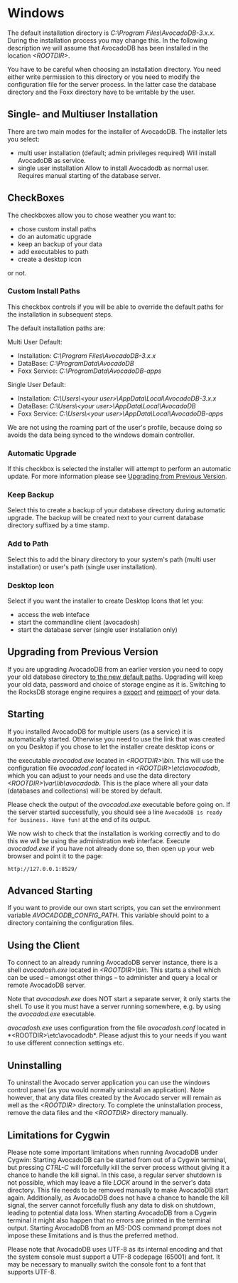 Windows
=======

The default installation directory is *C:\Program Files\AvocadoDB-3.x.x*. During the
installation process you may change this. In the following description we will assume
that AvocadoDB has been installed in the location *&lt;ROOTDIR&gt;*.

You have to be careful when choosing an installation directory. You need either
write permission to this directory or you need to modify the configuration file
for the server process. In the latter case the database directory and the Foxx
directory have to be writable by the user.

## Single- and Multiuser Installation
There are two main modes for the installer of AvocadoDB.
The installer lets you select:

- multi user installation (default; admin privileges required)
  Will install AvocadoDB as service.
- single user installation
  Allow to install Avocadodb as normal user.
  Requires manual starting of the database server.

## CheckBoxes
The checkboxes allow you to chose weather you want to:

- chose custom install paths
- do an automatic upgrade
- keep an backup of your data
- add executables to path
- create a desktop icon

or not.


### Custom Install Paths

This checkbox controls if you will be able to override
the default paths for the installation in subsequent steps.

The default installation paths are:

Multi User Default:
- Installation: *C:\Program Files\AvocadoDB-3.x.x*
- DataBase:     *C:\ProgramData\AvocadoDB*
- Foxx Service: *C:\ProgramData\AvocadoDB-apps*

Single User Default:
- Installation: *C:\Users\\\<your user\>\AppData\Local\AvocadoDB-3.x.x*
- DataBase:     *C:\Users\\\<your user\>\AppData\Local\AvocadoDB*
- Foxx Service: *C:\Users\\\<your user\>\AppData\Local\AvocadoDB-apps*

We are not using the roaming part of the user's profile, because doing so
avoids the data being synced to the windows domain controller.

### Automatic Upgrade
If this checkbox is selected the installer will attempt to perform an automatic
update. For more information please see
[Upgrading from Previous Version](#upgrading-from-previous-version).

### Keep Backup
Select this to create a backup of your database directory during automatic upgrade.
The backup will be created next to your current database directory suffixed by
a time stamp.

### Add to Path
Select this to add the binary directory to your system's path (multi user
installation) or user's path (single user installation).

### Desktop Icon
Select if you want the installer to create Desktop Icons that let you:

- access the web inteface
- start the commandline client (avocadosh)
- start the database server (single user installation only)

## Upgrading from Previous Version
If you are upgrading AvocadoDB from an earlier version you need to copy your old
database directory [to the new default paths](#custom-install-paths). Upgrading
will keep your old data, password and choice of storage engine as it is.
Switching to the RocksDB storage engine requires a
[export](../../Administration/Avocadoexport.md) and
[reimport](../../Administration/Avocadoimp.md) of your data.

Starting
--------

If you installed AvocadoDB for multiple users (as a service) it is automatically
started. Otherwise you need to use the link that was created on you Desktop if
you chose to let the installer create desktop icons or

the executable *avocadod.exe* located in
*&lt;ROOTDIR&gt;\bin*. This will use the configuration file *avocadod.conf*
located in *&lt;ROOTDIR&gt;\etc\avocadodb*, which you can adjust to your needs
and use the data directory *&lt;ROOTDIR&gt;\var\lib\avocadodb*. This is the place
where all your data (databases and collections) will be stored by default.

Please check the output of the *avocadod.exe* executable before going on. If the
server started successfully, you should see a line `AvocadoDB is ready for
business. Have fun!` at the end of its output.

We now wish to check that the installation is working correctly and to do this
we will be using the administration web interface. Execute *avocadod.exe* if you
have not already done so, then open up your web browser and point it to the
page: 

    http://127.0.0.1:8529/

Advanced Starting
-----------------

If you want to provide our own start scripts, you can set the environment
variable *AVOCADODB_CONFIG_PATH*. This variable should point to a directory
containing the configuration files.

Using the Client
----------------

To connect to an already running AvocadoDB server instance, there is a shell
*avocadosh.exe* located in *&lt;ROOTDIR&gt;\bin*. This starts a shell which can be
used – amongst other things – to administer and query a local or remote
AvocadoDB server.

Note that *avocadosh.exe* does NOT start a separate server, it only starts the
shell.  To use it you must have a server running somewhere, e.g. by using
the *avocadod.exe* executable.

*avocadosh.exe* uses configuration from the file *avocadosh.conf* located in
*&lt;ROOTDIR&gt;\etc\avocadodb\*. Please adjust this to your needs if you want to
use different connection settings etc.

Uninstalling
------------

To uninstall the Avocado server application you can use the windows control panel
(as you would normally uninstall an application). Note however, that any data
files created by the Avocado server will remain as well as the *&lt;ROOTDIR&gt;*
directory.  To complete the uninstallation process, remove the data files and
the *&lt;ROOTDIR&gt;* directory manually.

Limitations for Cygwin
----------------------

Please note some important limitations when running AvocadoDB under Cygwin:
Starting AvocadoDB can be started from out of a Cygwin terminal, but pressing
*CTRL-C* will forcefully kill the server process without giving it a chance to
handle the kill signal. In this case, a regular server shutdown is not possible,
which may leave a file *LOCK* around in the server's data directory.  This file
needs to be removed manually to make AvocadoDB start again.  Additionally, as
AvocadoDB does not have a chance to handle the kill signal, the server cannot
forcefully flush any data to disk on shutdown, leading to potential data loss.
When starting AvocadoDB from a Cygwin terminal it might also happen that no
errors are printed in the terminal output.  Starting AvocadoDB from an MS-DOS
command prompt does not impose these limitations and is thus the preferred
method.

Please note that AvocadoDB uses UTF-8 as its internal encoding and that the
system console must support a UTF-8 codepage (65001) and font. It may be
necessary to manually switch the console font to a font that supports UTF-8.
